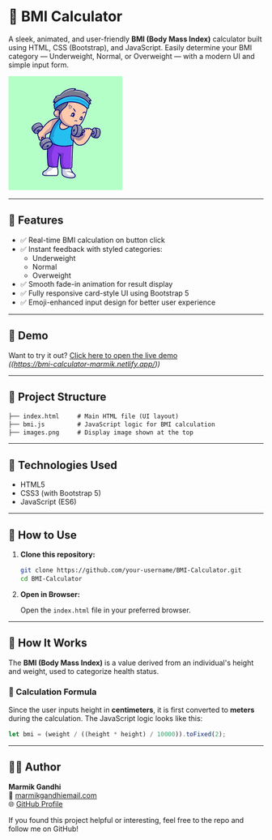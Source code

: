 
# 💪 BMI Calculator

A sleek, animated, and user-friendly **BMI (Body Mass Index)** calculator built using HTML, CSS (Bootstrap), and JavaScript. Easily determine your BMI category — Underweight, Normal, or Overweight — with a modern UI and simple input form.

![BMI Calculator Banner](images.png)

---

## 🧮 Features

- ✅ Real-time BMI calculation on button click
- ✅ Instant feedback with styled categories:
  - Underweight 
  - Normal 
  - Overweight 
- ✅ Smooth fade-in animation for result display
- ✅ Fully responsive card-style UI using Bootstrap 5
- ✅ Emoji-enhanced input design for better user experience

---

## 🚀 Demo

Want to try it out? [Click here to open the live demo](#)  
*((https://bmi-calculator-marmik.netlify.app/))*

---

## 📁 Project Structure

```
├── index.html     # Main HTML file (UI layout)
├── bmi.js         # JavaScript logic for BMI calculation
├── images.png     # Display image shown at the top
```

---

## 🧰 Technologies Used

- HTML5  
- CSS3 (with Bootstrap 5)  
- JavaScript (ES6)

---

## 📝 How to Use

1. **Clone this repository:**

   ```bash
   git clone https://github.com/your-username/BMI-Calculator.git
   cd BMI-Calculator
   ```

2. **Open in Browser:**

   Open the `index.html` file in your preferred browser.

---

## 🧠 How It Works

The **BMI (Body Mass Index)** is a value derived from an individual's height and weight, used to categorize health status.

### 🧪 Calculation Formula

Since the user inputs height in **centimeters**, it is first converted to **meters** during the calculation. The JavaScript logic looks like this:

```javascript
let bmi = (weight / ((height * height) / 10000)).toFixed(2);
```

---

## 👨‍💻 Author

**Marmik Gandhi**  
📧 [marmikgandhiemail.com](mailto:marmikgandhiemail.com)  
🌐 [GitHub Profile](https://github.com/MarmikGandhi)

If you found this project helpful or interesting, feel free to the repo and follow me on GitHub!
